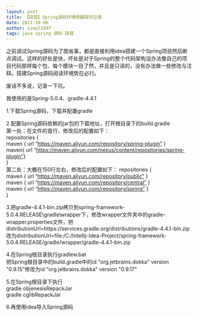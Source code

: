 ```yaml
---
layout: post
title: 【踩错】Spring源码环境搭建踩坑记录
date: 2021-10-06
author: xiepl1997
tags: java spring 源码 踩错
---
```


之前调试Spring源码为了图省事，都是直接利用idea搭建一个Spring项目然后断点调试。这样的好处是快，坏处是对于Spring的整个代码架构没办法像自己的项目代码那样每个包、每个模块一目了然，并且是只读的，没有办法做一些修改与注释。搭建Spring源码阅读环境势在必行。  

废话不多说，记录一下坑。  

我使用的是Spring-5.0.4、gradle-4.4.1  

1.下载Spring源码，下载并配置gradle  

2.配置Spring源码依赖的jar包的下载地址，打开根目录下的build.gradle  
第一处：在文件的首行，修改后的配置如下：  
repositories {  
	maven { url “https://maven.aliyun.com/repository/spring-plugin” }  
	maven{ url “https://maven.aliyun.com/nexus/content/repositories/spring-plugin”}  
}  
第二处：大概在150行左右，修改后的配置如下：
repositories {  
	maven { url “https://maven.aliyun.com/repository/public” }  
	maven { url “https://maven.aliyun.com/repository/central” }  
	maven { url “https://maven.aliyun.com/repository/spring” }  
}  

3.把gradle-4.4.1-bin.zip拷贝到spring-framework-5.0.4.RELEASE\gradle\wrapper下，修改wrapper文件夹中的gradle-wrapper.properties文件，把distributionUrl=https\://services.gradle.org/distributions/gradle-4.4.1-bin.zip改为distributionUrl=file:/C:/Intellij-Idea-Project/spring-framework-5.0.4.RELEASE/gradle/wrapper/gradle-4.4.1-bin.zip  


4.在Spring根目录执行gradlew.bat  
把Spring根目录中的build.gradle中的id "org.jetbrains.dokka" version "0.9.15"修改为id "org.jetbrains.dokka" version "0.9.17"  

5.在Spring根目录下执行  
gradle objenesisRepackJar  
gradle cglibRepackJar  

6.再使用idea导入Spring源码